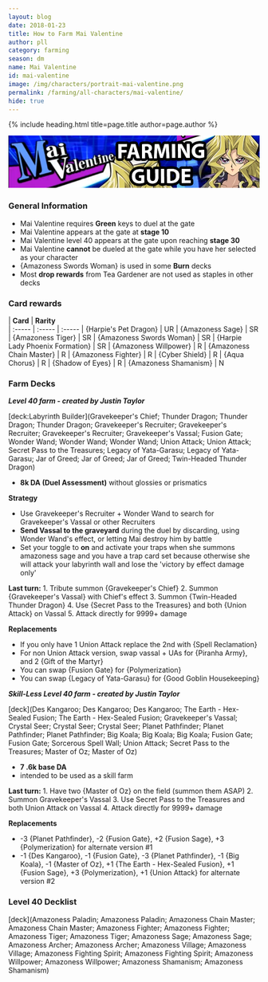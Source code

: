 ```yaml
---
layout: blog
date: 2018-01-23
title: How to Farm Mai Valentine
author: pll
category: farming
season: dm
name: Mai Valentine
id: mai-valentine
image: /img/characters/portrait-mai-valentine.png
permalink: /farming/all-characters/mai-valentine/
hide: true
---
```


{% include heading.html title=page.title author=page.author %}

![Mai Banner](/img/events/mai.png)

### General Information
* Mai Valentine requires **Green** keys to duel at the gate
* Mai Valentine appears at the gate at **stage 10**
* Mai Valentine level 40 appears at the gate upon reaching **stage 30**
* Mai Valentine **cannot** be dueled at the gate while you have her selected as your character
* {Amazoness Swords Woman} is used in some **Burn** decks
* Most **drop rewards** from Tea Gardener are not used as staples in other decks

### Card rewards

| **Card** |  **Rarity**  
| :----- | :----- | :----- 
| {Harpie's Pet Dragon} | UR
| {Amazoness Sage} | SR
| {Amazoness Tiger} | SR
| {Amazoness Swords Woman} | SR
| {Harpie Lady Phoenix Formation} | SR
| {Amazoness Willpower} | R
| {Amazoness Chain Master} | R
| {Amazoness Fighter} | R
| {Cyber Shield} | R
| {Aqua Chorus} | R
| {Shadow of Eyes} | R
| {Amazoness Shamanism} | N


### Farm Decks
***Level 40 farm - created by Justin Taylor***

[deck:Labyrinth Builder](Gravekeeper's Chief; Thunder Dragon; Thunder Dragon; Thunder Dragon; Gravekeeper's Recruiter; Gravekeeper's Recruiter; Gravekeeper's Recruiter; Gravekeeper's Vassal; Fusion Gate; Wonder Wand; Wonder Wand; Wonder Wand; Union Attack; Union Attack; Secret Pass to the Treasures; Legacy of Yata-Garasu; Legacy of Yata-Garasu; Jar of Greed; Jar of Greed; Jar of Greed; Twin-Headed Thunder Dragon)


* **8k DA (Duel Assessment)** without glossies or prismatics

**Strategy**
* Use Gravekeeper's Recruiter + Wonder Wand to search for Gravekeeper's Vassal or other Recruiters
* **Send Vassal to the graveyard** during the duel by discarding, using Wonder Wand's effect, or letting Mai destroy him by battle
* Set your toggle to **on** and activate your traps when she summons amazoness sage and you have a trap card set because otherwise she will attack your labyrinth wall and lose the 'victory by effect damage only'

**Last turn:** 
		1. Tribute summon {Gravekeeper's Chief}
		2. Summon {Gravekeeper's Vassal} with Chief's effect
		3. Summon {Twin-Headed Thunder Dragon}
		4. Use {Secret Pass to the Treasures} and both {Union Attack} on Vassal 
		5. Attack directly for 9999+ damage
	
**Replacements**
* If you only have 1 Union Attack replace the 2nd with {Spell Reclamation}
* For non Union Attack version, swap vassal + UAs for {Piranha Army}, and 2 {Gift of the Martyr}
* You can swap {Fusion Gate} for {Polymerization}
* You can swap {Legacy of Yata-Garasu} for {Good Goblin Housekeeping}

***Skill-Less Level 40 farm - created by Justin Taylor***

[deck](Des Kangaroo; Des Kangaroo; Des Kangaroo; The Earth - Hex-Sealed Fusion; The Earth - Hex-Sealed Fusion; Gravekeeper's Vassal; Crystal Seer; Crystal Seer; Crystal Seer; Planet Pathfinder; Planet Pathfinder; Planet Pathfinder; Big Koala; Big Koala; Big Koala; Fusion Gate; Fusion Gate; Sorcerous Spell Wall; Union Attack; Secret Pass to the Treasures; Master of Oz; Master of Oz)

* **7 .6k base DA**
* intended to be used as a skill farm

**Last turn:** 
		1. Have two {Master of Oz} on the field (summon them ASAP)
		2. Summon Gravekeeper's Vassal
		3. Use Secret Pass to the Treasures and both Union Attack on Vassal 
		4. Attack directly for 9999+ damage
 
**Replacements**
* -3 {Planet Pathfinder}, -2 {Fusion Gate}, +2 {Fusion Sage}, +3 {Polymerization} for alternate version #1
* -1 {Des Kangaroo}, -1 {Fusion Gate}, -3 {Planet Pathfinder}, -1 {Big Koala}, -1 {Master of Oz}, +1 {The Earth - Hex-Sealed Fusion}, +1 {Fusion Sage}, +3 {Polymerization}, +1 {Union Attack} for alternate version #2



### Level 40 Decklist

[deck](Amazoness Paladin; Amazoness Paladin; Amazoness Chain Master; Amazoness Chain Master; Amazoness Fighter; Amazoness Fighter; Amazoness Tiger; Amazoness Tiger; Amazoness Sage; Amazoness Sage; Amazoness Archer; Amazoness Archer; Amazoness Village; Amazoness Village; Amazoness Fighting Spirit; Amazoness Fighting Spirit; Amazoness Willpower; Amazoness Willpower; Amazoness Shamanism; Amazoness Shamanism)
